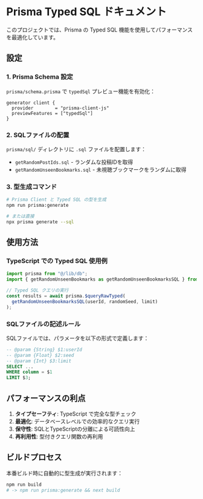 # Prisma Typed SQL ドキュメント

このプロジェクトでは、Prisma の Typed SQL 機能を使用してパフォーマンスを最適化しています。

## 設定

### 1. Prisma Schema 設定

`prisma/schema.prisma` で `typedSql` プレビュー機能を有効化：

```prisma
generator client {
  provider        = "prisma-client-js"
  previewFeatures = ["typedSql"]
}
```

### 2. SQLファイルの配置

`prisma/sql/` ディレクトリに `.sql` ファイルを配置します：

- `getRandomPostIds.sql` - ランダムな投稿IDを取得
- `getRandomUnseenBookmarks.sql` - 未視聴ブックマークをランダムに取得

### 3. 型生成コマンド

```bash
# Prisma Client と Typed SQL の型を生成
npm run prisma:generate

# または直接
npx prisma generate --sql
```

## 使用方法

### TypeScript での Typed SQL 使用例

```typescript
import prisma from "@/lib/db";
import { getRandomUnseenBookmarks as getRandomUnseenBookmarksSQL } from "@prisma/client/sql";

// Typed SQL クエリの実行
const results = await prisma.$queryRawTyped(
  getRandomUnseenBookmarksSQL(userId, randomSeed, limit)
);
```

### SQLファイルの記述ルール

SQLファイルでは、パラメータを以下の形式で定義します：

```sql
-- @param {String} $1:userId
-- @param {Float} $2:seed  
-- @param {Int} $3:limit
SELECT ...
WHERE column = $1
LIMIT $3;
```

## パフォーマンスの利点

1. **タイプセーフティ**: TypeScript で完全な型チェック
2. **最適化**: データベースレベルでの効率的なクエリ実行
3. **保守性**: SQLとTypeScriptの分離による可読性向上
4. **再利用性**: 型付きクエリ関数の再利用

## ビルドプロセス

本番ビルド時に自動的に型生成が実行されます：

```bash
npm run build
# -> npm run prisma:generate && next build
```